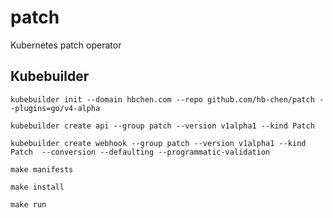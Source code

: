 # patch
Kubernetes patch operator

## Kubebuilder

```shell
kubebuilder init --domain hbchen.com --repo github.com/hb-chen/patch --plugins=go/v4-alpha
```

```shell
kubebuilder create api --group patch --version v1alpha1 --kind Patch
```

```shell
kubebuilder create webhook --group patch --version v1alpha1 --kind Patch  --conversion --defaulting --programmatic-validation
```

```shell
make manifests

make install 

make run
```